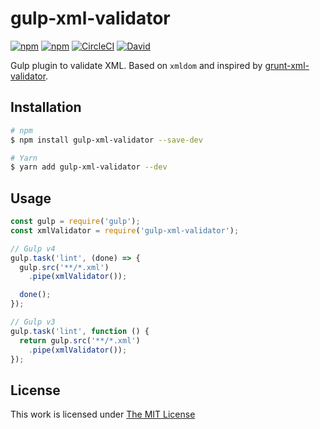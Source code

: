 # gulp-xml-validator

[![npm](https://flat.badgen.net/npm/license/gulp-xml-validator)](https://www.npmjs.org/package/gulp-xml-validator)
[![npm](https://flat.badgen.net/npm/v/gulp-xml-validator)](https://www.npmjs.org/package/gulp-xml-validator)
[![CircleCI](https://flat.badgen.net/circleci/github/idleberg/gulp-xml-validator)](https://circleci.com/gh/idleberg/gulp-xml-validator)
[![David](https://flat.badgen.net/david/dep/idleberg/gulp-xml-validator)](https://david-dm.org/idleberg/gulp-xml-validator)

Gulp plugin to validate XML. Based on `xmldom` and inspired by [grunt-xml-validator](https://github.com/kajyr/grunt-xml-validator).

## Installation

```sh
# npm
$ npm install gulp-xml-validator --save-dev

# Yarn
$ yarn add gulp-xml-validator --dev
```

## Usage

```js
const gulp = require('gulp');
const xmlValidator = require('gulp-xml-validator');

// Gulp v4
gulp.task('lint', (done) => {
  gulp.src('**/*.xml')
    .pipe(xmlValidator());

  done();
});

// Gulp v3
gulp.task('lint', function () {
  return gulp.src('**/*.xml')
    .pipe(xmlValidator());
});
```

## License

This work is licensed under [The MIT License](https://opensource.org/licenses/MIT)
